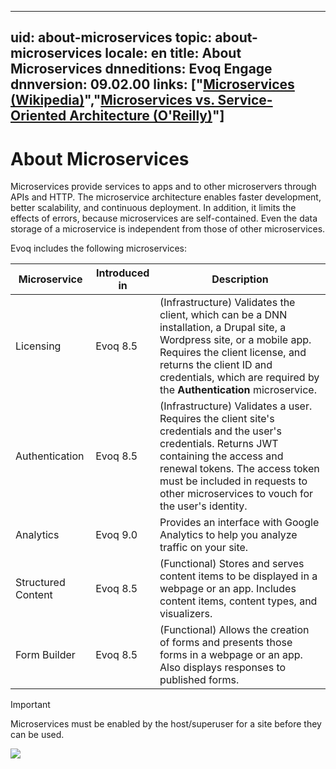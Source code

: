 ﻿---

uid: about-microservices
topic: about-microservices
locale: en
title: About Microservices
dnneditions: Evoq Engage
dnnversion: 09.02.00
links: ["[Microservices (Wikipedia)](https://en.wikipedia.org/wiki/Microservices)","[Microservices vs. Service-Oriented Architecture (O'Reilly)](https://www.oreilly.com/programming/free/microservices-vs-service-oriented-architecture.csp)"]
---

# About Microservices

Microservices provide services to apps and to other microservers through APIs and HTTP. The microservice architecture enables faster development, better scalability, and continuous deployment. In addition, it limits the effects of errors, because microservices are self-contained. Even the data storage of a microservice is independent from those of other microservices.

Evoq includes the following microservices:

|**Microservice**|**Introduced in**|**Description**|
|---|---|---|
|Licensing|Evoq 8.5|(Infrastructure) Validates the client, which can be a DNN installation, a Drupal site, a Wordpress site, or a mobile app. Requires the client license, and returns the client ID and credentials, which are required by the **Authentication** microservice.|
|Authentication|Evoq 8.5|(Infrastructure) Validates a user. Requires the client site's credentials and the user's credentials. Returns JWT containing the access and renewal tokens. The access token must be included in requests to other microservices to vouch for the user's identity.|
|Analytics|Evoq 9.0|Provides an interface with Google Analytics to help you analyze traffic on your site.|
|Structured Content|Evoq 8.5|(Functional) Stores and serves content items to be displayed in a webpage or an app. Includes content items, content types, and visualizers.|
|Form Builder|Evoq 8.5|(Functional) Allows the creation of forms and presents those forms in a webpage or an app. Also displays responses to published forms.|

> [!Important]
> Microservices must be enabled by the host/superuser for a site before they can be used.

![](/images/gra-evoq-microservices-overview.png)
